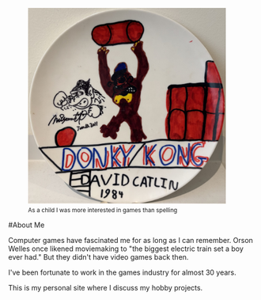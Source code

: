 
<figure>
    <img title="" src="donkykong.jpg" alt="" data-align="center" width="400">
  	<figcaption><small>As a child I was more interested in games than spelling</small></figcaption>
</figure>

#About Me

Computer games have fascinated me for as long as I can remember. Orson Welles once likened moviemaking to "the biggest electric train set a boy ever had." But they didn't have video games back then. 

I've been fortunate to work in the games industry for almost 30 years.

This is my personal site where I discuss my hobby projects.
